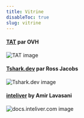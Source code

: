 ```yaml
---
title: Vitrine
disableToc: true
slug: vitrine
---
```


#### [TAT](https://ovh.github.io/tat/overview/) par OVH

![TAT image](https://ngxquang.github.io/aws-ws1/images/showcase/tat.png?width=50pc)

#### [Tshark.dev](https://tshark.dev) par Ross Jacobs

![Tshark.dev image](https://ngxquang.github.io/aws-ws1/images/showcase/tshark_dev.png?width=50pc)

#### [inteliver](https://docs.inteliver.com) by Amir Lavasani

![docs.inteliver.com image](https://ngxquang.github.io/aws-ws1/images/showcase/inteliver_docs.png?width=50pc)
